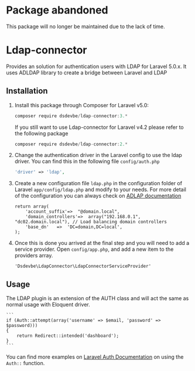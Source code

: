 # Package abandoned
This package will no longer be maintained due to the lack of time.

# Ldap-connector
Provides an solution for authentication users with LDAP for Laravel 5.0.x. It uses ADLDAP library to create a bridge between Laravel and LDAP

## Installation
1. Install this package through Composer for Laravel v5.0:
    ```js
    composer require dsdevbe/ldap-connector:3.*
    ```
    If you still want to use Ldap-connector for Laravel v4.2 please refer to the following package
    ```js
    composer require dsdevbe/ldap-connector:2.*
    ```

1. Change the authentication driver in the Laravel config to use the ldap driver. You can find this in the following file `config/auth.php`

    ```php
    'driver' => 'ldap',
    ```
1. Create a new configuration file `ldap.php` in the configuration folder of Laravel `app/config/ldap.php` and modify to your needs. For more detail of the configuration you can always check on [ADLAP documentation](http://adldap.sourceforge.net/wiki/doku.php?id=documentation_configuration)
    
    ```
    return array(
    	'account_suffix'=>  "@domain.local",
    	'domain_controllers'=>  array("192.168.0.1", "dc02.domain.local"), // Load balancing domain controllers
    	'base_dn'   =>  'DC=domain,DC=local',
    );
    ```
1. Once this is done you arrived at the final step and you will need to add a service provider. Open `config/app.php`, and add a new item to the providers array.
	
	```
	'Dsdevbe\LdapConnector\LdapConnectorServiceProvider'
	```

## Usage
The LDAP plugin is an extension of the AUTH class and will act the same as normal usage with Eloquent driver.
    
    ```
    if (Auth::attempt(array('username' => $email, 'password' => $password)))
    {
        return Redirect::intended('dashboard');
    }
    ```

You can find more examples on [Laravel Auth Documentation](http://laravel.com/docs/master/authentication) on using the `Auth::` function.
